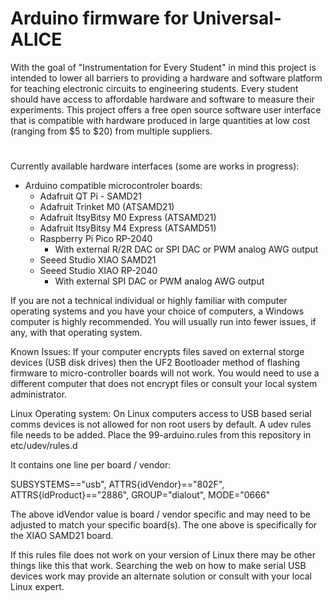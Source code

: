 # Arduino firmware for Universal-ALICE
With the goal of "Instrumentation for Every Student" in mind this project is intended to lower all barriers to providing a hardware and software platform for teaching electronic circuits to engineering students. Every student should have access to affordable hardware and software to measure their experiments.
This project offers a free open source software user interface that is compatible with hardware produced in large quantities at low cost (ranging from $5 to $20) from multiple suppliers.
#
Currently available hardware interfaces (some are works in progress):

* Arduino compatible microcontroler boards:
  + Adafruit QT Pi - SAMD21
  + Adafruit Trinket M0 (ATSAMD21)
  + Adafruit ItsyBitsy M0 Express (ATSAMD21)
  + Adafruit ItsyBitsy M4 Express (ATSAMD51)
  + Raspberry Pi Pico RP-2040
    - With external R/2R DAC or SPI DAC or PWM analog AWG output
  + Seeed Studio XIAO SAMD21
  + Seeed Studio XIAO RP-2040
    - With external SPI DAC or PWM analog AWG output

If you are not a technical individual or highly familiar with computer operating systems and you have your choice of computers, a Windows computer is highly recommended. You will usually run into fewer issues, if any, with that operating system.

Known Issues: If your computer encrypts files saved on external storge devices (USB disk drives) then the UF2 Bootloader method of flashing firmware to micro-controller boards will not work. You would need to use a different computer that does not encrypt files or consult your local system administrator.

Linux Operating system: On Linux computers access to USB based serial comms devices is not allowed for non root users by default. A udev rules file needs to be added. Place the 99-arduino.rules from this repository in etc/udev/rules.d

It contains one line per board / vendor:

SUBSYSTEMS=="usb", ATTRS{idVendor}=="802F", ATTRS{idProduct}=="2886", GROUP="dialout", MODE="0666"

The above idVendor value is board / vendor specific and may need to be adjusted to match your specific board(s). The one above is specifically for the XIAO SAMD21 board.

If this rules file does not work on your version of Linux there may be other things like this that work. Searching the web on how to make serial USB devices work may provide an alternate solution or consult with your local Linux expert.
 
